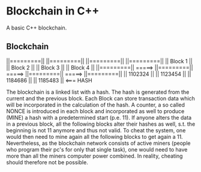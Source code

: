 # Blockchain in C++
A basic C++ blockchain.

## Blockchain

 ||=========||		||=========||		||=========||		||=========||
 || Block 1 ||		|| Block 2 ||		|| Block 3 ||		|| Block 4 ||
 ||=========||	=====>	||=========||	=====>	||=========||	=====>	||=========||
 || 1102324 ||		|| 1123454 ||		|| 1184686 ||		|| 1185483 ||  <=== HASH

The blockchain is a linked list with a hash. The hash is generated from the current and the previous block. Each Block can store transaction data which will be incorporated in the calculation of the hash. A counter, a so called NONCE is introduced in each block and incorporated as well to produce (MINE) a hash with a predetermined start (p.e. 11). If anyone alters the data in a previous block, all the following blocks alter their hashes as well, s.t. the beginning is not 11 anymore and thus not valid. To cheat the system, one would then need to mine again all the following blocks to get again a 11. Nevertheless, as the blockchain network consists of active miners (people who program their pc's for only that single task), one would need to have more than all the miners computer power combined. In reality, cheating should therefore not be possible.
